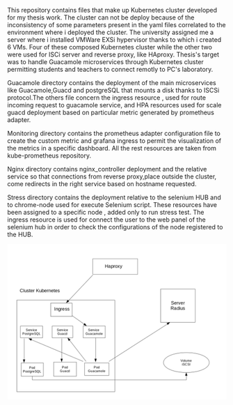 This repository contains files that make up Kubernetes cluster developed for my thesis work.
The cluster can not be deploy because of the inconsistency of some parameters present in the yaml files correlated
to the environment where i deployed the cluster.
The university assigned me a server where i installed VMWare EXSi hypervisor thanks to which i created 6 VMs.
Four of these composed Kubernetes cluster while the other two were used for ISCi server and reverse proxy, like HAproxy.
Thesis's target was to handle Guacamole microservices through Kubernetes cluster permitting students and teachers to connect
remotly to PC's laboratory.


Guacamole directory contains the deployment of the main microservices like Guacamole,Guacd and postgreSQL that mounts
a disk thanks to ISCSi protocol.The others file concern the ingress resource , used for route incoming request to guacamole service,
and HPA resources used for scale guacd deployment based on particular metric generated by prometheus adapter.

Monitoring directory contains the prometheus adapter configuration file to create the custom metric and grafana ingress
to permit the visualization of the metrics in a specific dashboard.
All the rest resources are taken from kube-prometheus repository.


Nginx directory contains nginx_controller deployment and the relative service so that connections from reverse proxy,place outside the cluster,
come redirects in the right service based on hostname requested.

Stress directory contains the deployment relative to the selenium HUB and to chrome-node used for execute Selenium script.
These resources have been assigned to a specific node , added only to run stress test.
The ingress resource is used for connect the user to the web panel of the selenium hub in order to check the 
configurations of the node registered to the HUB.


![ScreenShot](https://github.com/dredge17/Kubernetes_Guacamole/blob/master/projetc_scheme.png)